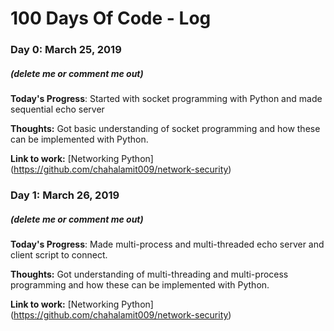 # 100 Days Of Code - Log

### Day 0: March 25, 2019
##### (delete me or comment me out)

**Today's Progress**: Started with socket programming with Python and made sequential echo server

**Thoughts:** Got basic understanding of socket programming and how these can be implemented with Python.

**Link to work:** [Networking Python] (https://github.com/chahalamit009/network-security)

### Day 1: March 26, 2019
##### (delete me or comment me out)

**Today's Progress**: Made multi-process and multi-threaded echo server and client script to connect.

**Thoughts:** Got understanding of multi-threading and multi-process programming and how these can be implemented with Python.

**Link to work:** [Networking Python] (https://github.com/chahalamit009/network-security)
